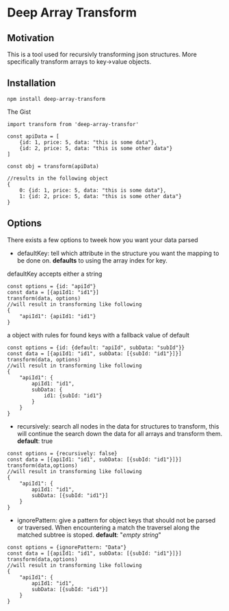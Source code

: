 # Deep Array Transform

## Motivation

This is a tool used for recursivly transforming json structures. More specifically transform arrays to key->value objects.

## Installation

```
npm install deep-array-transform
```

The Gist

```
import transform from 'deep-array-transfor'

const apiData = [
    {id: 1, price: 5, data: "this is some data"},
    {id: 2, price: 5, data: "this is some other data"}
]

const obj = transform(apiData)

//results in the following object
{
    0: {id: 1, price: 5, data: "this is some data"},
    1: {id: 2, price: 5, data: "this is some other data"}
}
```

## Options

There exists a few options to tweek how you want your data parsed

* defaultKey: tell which attribute in the structure you want the mapping to be done on.
  **defaults** to using the array index for key.

defaultKey accepts either a string

```
const options = {id: "apiId"}
const data = [{apiId1: "id1"}]
transform(data, options)
//will result in transforming like following
{
    "apiId1": {apiId1: "id1"}
}
```

a object with rules for found keys with a fallback value of default

```
const options = {id: {default: "apiId", subData: "subId"}}
const data = [{apiId1: "id1", subData: [{subId: "id1"}]}]
transform(data, options)
//will result in transforming like following
{
    "apiId1": {
        apiId1: "id1",
        subData: {
            id1: {subId: "id1"}
        }
    }
}
```

* recursively: search all nodes in the data for structures to transform, this will continue the search down the data for all arrays and transform them. **default**: true

```
const options = {recursively: false}
const data = [{apiId1: "id1", subData: [{subId: "id1"}]}]
transform(data,options)
//will result in transforming like following
{
    "apiId1": {
        apiId1: "id1",
        subData: [{subId: "id1"}]
    }
}
```

* ignorePattern: give a pattern for object keys that should not be parsed or traversed. When encountering a match the traversel along the matched subtree is stoped. **default**: "_empty string_"

```
const options = {ignorePattern: "Data"}
const data = [{apiId1: "id1", subData: [{subId: "id1"}]}]
transform(data,options)
//will result in transforming like following
{
    "apiId1": {
        apiId1: "id1",
        subData: [{subId: "id1"}]
    }
}
```
